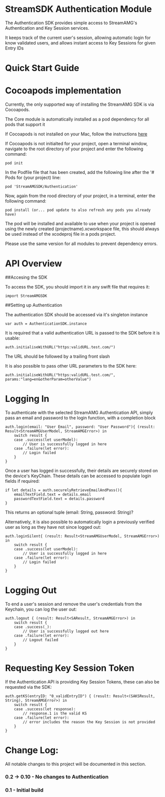 
StreamSDK Authentication Module
=====================
The Authentication SDK provides simple access to StreamAMG's Authentication and Key Session services.

It keeps track of the current user's session, allowing automatic login for know validated users, and allows instant access to Key Sessions for given Entry IDs

Quick Start Guide
======

Cocoapods implementation
=====

Currently, the only supported way of installing the StreamAMG SDK is via Cocoapods.

The Core module is automatically installed as a pod dependency for all pods that support it

If Cocoapods is not installed on your Mac, follow the instructions [here](https://guides.cocoapods.org/using/getting-started.html)

If Cocoapods is not initialted for your project, open a terminal window, navigate to the root directory of your project and enter the following command:

```
pod init
```

In the Podfile file that has been created, add the following line after the '# Pods for (your project) line:

```
pod 'StreamAMGSDK/Authentication'
```

Now, again from the rood directory of your project, in a terminal, enter the following command:

```
pod install (or... pod update to also refresh any pods you already have)
```

The pod will be installed and available to use when your project is opened using the newly created (projectname).xcworkspace file, this should always be used instead of the xcodeproj file in a pods project.

Please use the same version for all modules to prevent dependency errors.

API Overview
============

##Accesing the SDK

To access the SDK, you should import it in any swift file that requires it:

```
import StreamAMGSDK
```

##Setting up Authentication

The authentication SDK should be accessed via it's singleton instance

```
var auth = AuthenticationSDK.instance
```

It is required that a valid authentication URL is passed to the SDK before it is usable:

```
auth.initialiseWithURL("https:validURL.test.com/")
```
The URL should be followed by a trailing front slash

It is also possible to pass other URL parameters to the SDK here:

```
auth.initialiseWithURL("https:validURL.test.com/", params:"lang=en&otherParam=otherValue")
```

Logging In
========

To authenticate with the selected StreamAMG Authentication API, simply pass an email and password to the login function, with a completion block

```
auth.login(email: "User Email", password: "User Password"){ (result: Result<StreamAMGUserModel, StreamAMGError>) in
    switch result {
    case .success(let userModel):
        // User is successfully logged in here
    case .failure(let error):
        // Login failed
    }
}
```

Once a user has logged in successfully, their details are securely stored on the device's KeyChain. These details can be accessed to populate login fields if required:

```
if let details = auth.securelyRetrieveEmailAndPass(){
    emailTextField.text = details.email
    passwordTextField.text = details.password
}
```

This returns an optional tuple (email: String, password: String)?

Alternatively, it is also possible to automatically login a previously verified user as long as they have not since logged out:

```
auth.loginSilent{ (result: Result<StreamAMGUserModel, StreamAMGError>) in
    switch result {
    case .success(let userModel):
        // User is successfully logged in here
    case .failure(let error):
        // Login failed
    }
}
```

Logging Out
=========

To end a user's session and remove the user's credentials from the Keychain, you can log the user out:

```
auth.logout { (result: Result<SAResult, StreamAMGError>) in
    switch result {
    case .success(_):
        // User is successfully logged out here
    case .failure(let error):
        // Logout failed
    }
}
```

Requesting Key Session Token
=======================

If the Authentication API is providing Key Session Tokens, these can also be requested via the SDK:

```
auth.getKS(entryID: "0_validEntryID") { (result: Result<(SAKSResult, String), StreamAMGError>) in
    switch result {
    case .success(let response):
        // response.1 is the valid KS
    case .failure(let error):
        // error includes the reason the Key Session is not provided
    }
}
```

Change Log:
===========

All notable changes to this project will be documented in this section.

### 0.2 -> 0.10 - No changes to Authentication

### 0.1 - Initial build
